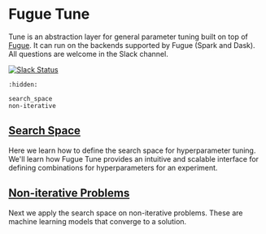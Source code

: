 # Fugue Tune

Tune is an abstraction layer for general parameter tuning built on top of [Fugue](https://github.com/fugue-project/fugue). It can run on the backends supported by Fugue (Spark and Dask). All questions are welcome in the Slack channel.

[![Slack Status](https://img.shields.io/badge/slack-join_chat-white.svg?logo=slack&style=social)](https://join.slack.com/t/fugue-project/shared_invite/zt-jl0pcahu-KdlSOgi~fP50TZWmNxdWYQ)


```{toctree}
:hidden:

search_space
non-iterative
```

## [Search Space](search_space.ipynb)

Here we learn how to define the search space for hyperparameter tuning. We'll learn how Fugue Tune provides an intuitive and scalable interface for defining combinations for hyperparameters for an experiment.

## [Non-iterative Problems](non-iterative.ipynb)

Next we apply the search space on non-iterative problems. These are machine learning models that converge to a solution.